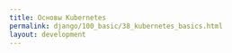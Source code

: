 ```yaml
---
title: Основы Kubernetes
permalink: django/100_basic/38_kubernetes_basics.html
layout: development
---
```

